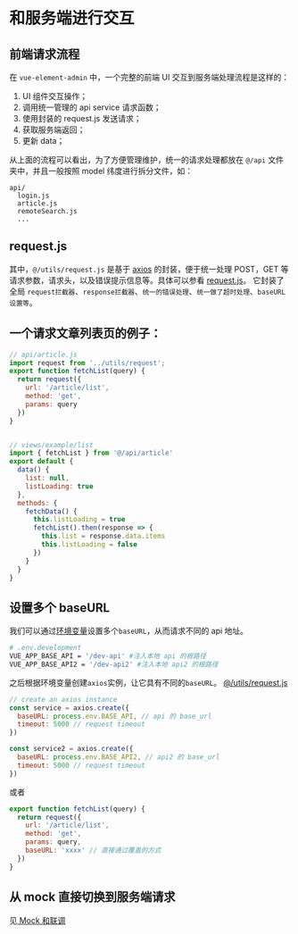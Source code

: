 # 和服务端进行交互

## 前端请求流程

在 `vue-element-admin` 中，一个完整的前端 UI 交互到服务端处理流程是这样的：

1.  UI 组件交互操作；
2.  调用统一管理的 api service 请求函数；
3.  使用封装的 request.js 发送请求；
4.  获取服务端返回；
5.  更新 data；

从上面的流程可以看出，为了方便管理维护，统一的请求处理都放在 `@/api` 文件夹中，并且一般按照 model 纬度进行拆分文件，如：

```
api/
  login.js
  article.js
  remoteSearch.js
  ...
```

## request.js

其中，`@/utils/request.js` 是基于 [axios](https://github.com/axios/axios) 的封装，便于统一处理 POST，GET 等请求参数，请求头，以及错误提示信息等。具体可以参看 [request.js](https://github.com/PanJiaChen/vue-element-admin/blob/master/src/utils/request.js)。
它封装了全局 `request拦截器`、`response拦截器`、`统一的错误处理`、`统一做了超时处理`、`baseURL设置等`。

## 一个请求文章列表页的例子：

```js
// api/article.js
import request from '../utils/request';
export function fetchList(query) {
  return request({
    url: '/article/list',
    method: 'get',
    params: query
  })
}


// views/example/list
import { fetchList } from '@/api/article'
export default {
  data() {
    list: null,
    listLoading: true
  },
  methods: {
    fetchData() {
      this.listLoading = true
      fetchList().then(response => {
        this.list = response.data.items
        this.listLoading = false
      })
    }
  }
}
```

## 设置多个 baseURL

我们可以通过[环境变量](/zh/guide/essentials/deploy.html#环境变量)设置多个`baseURL`，从而请求不同的 api 地址。

```bash
# .env.development
VUE_APP_BASE_API = '/dev-api' #注入本地 api 的根路径
VUE_APP_BASE_API2 = '/dev-api2' #注入本地 api2 的根路径
```

之后根据环境变量创建`axios`实例，让它具有不同的`baseURL`。 [@/utils/request.js](https://github.com/PanJiaChen/vue-element-admin/blob/master/src/utils/request.js)

```js
// create an axios instance
const service = axios.create({
  baseURL: process.env.BASE_API, // api 的 base_url
  timeout: 5000 // request timeout
})

const service2 = axios.create({
  baseURL: process.env.BASE_API2, // api2 的 base_url
  timeout: 5000 // request timeout
})
```

或者

```js
export function fetchList(query) {
  return request({
    url: '/article/list',
    method: 'get',
    params: query,
    baseURL: 'xxxx' // 直接通过覆盖的方式
  })
}
```

## 从 mock 直接切换到服务端请求

见[ Mock 和联调](mock-api.md)
